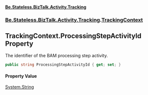 #### [Be.Stateless.BizTalk.Activity.Tracking](README.md 'README')
### [Be.Stateless.BizTalk.Activity.Tracking](Be.Stateless.BizTalk.Activity.Tracking.md 'Be.Stateless.BizTalk.Activity.Tracking').[TrackingContext](TrackingContext.md 'Be.Stateless.BizTalk.Activity.Tracking.TrackingContext')

## TrackingContext.ProcessingStepActivityId Property

The identifier of the BAM processing step activity.

```csharp
public string ProcessingStepActivityId { get; set; }
```

#### Property Value
[System.String](https://docs.microsoft.com/en-us/dotnet/api/System.String 'System.String')